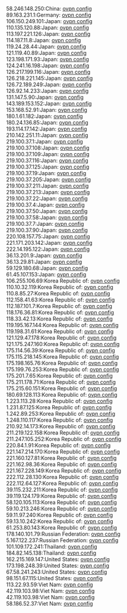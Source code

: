 58.246.148.250:China: [ovpn config](vpn/58_246_148_250.ovpn)  
89.163.231.1:Germany: [ovpn config](vpn/89_163_231_1.ovpn)  
106.150.249.101:Japan: [ovpn config](vpn/106_150_249_101.ovpn)  
110.135.120.88:Japan: [ovpn config](vpn/110_135_120_88.ovpn)  
113.197.221.126:Japan: [ovpn config](vpn/113_197_221_126.ovpn)  
114.187.11.8:Japan: [ovpn config](vpn/114_187_11_8.ovpn)  
119.24.28.44:Japan: [ovpn config](vpn/119_24_28_44.ovpn)  
121.119.40.89:Japan: [ovpn config](vpn/121_119_40_89.ovpn)  
123.198.171.93:Japan: [ovpn config](vpn/123_198_171_93.ovpn)  
124.241.16.198:Japan: [ovpn config](vpn/124_241_16_198.ovpn)  
126.217.199.116:Japan: [ovpn config](vpn/126_217_199_116.ovpn)  
126.218.221.145:Japan: [ovpn config](vpn/126_218_221_145.ovpn)  
126.72.189.249:Japan: [ovpn config](vpn/126_72_189_249.ovpn)  
126.92.14.233:Japan: [ovpn config](vpn/126_92_14_233.ovpn)  
131.147.5.90:Japan: [ovpn config](vpn/131_147_5_90.ovpn)  
143.189.153.152:Japan: [ovpn config](vpn/143_189_153_152.ovpn)  
153.168.52.91:Japan: [ovpn config](vpn/153_168_52_91.ovpn)  
180.1.61.182:Japan: [ovpn config](vpn/180_1_61_182.ovpn)  
180.24.136.85:Japan: [ovpn config](vpn/180_24_136_85.ovpn)  
193.114.17.142:Japan: [ovpn config](vpn/193_114_17_142.ovpn)  
210.142.251.11:Japan: [ovpn config](vpn/210_142_251_11.ovpn)  
219.100.37.1:Japan: [ovpn config](vpn/219_100_37_1.ovpn)  
219.100.37.108:Japan: [ovpn config](vpn/219_100_37_108.ovpn)  
219.100.37.109:Japan: [ovpn config](vpn/219_100_37_109.ovpn)  
219.100.37.116:Japan: [ovpn config](vpn/219_100_37_116.ovpn)  
219.100.37.125:Japan: [ovpn config](vpn/219_100_37_125.ovpn)  
219.100.37.19:Japan: [ovpn config](vpn/219_100_37_19.ovpn)  
219.100.37.205:Japan: [ovpn config](vpn/219_100_37_205.ovpn)  
219.100.37.211:Japan: [ovpn config](vpn/219_100_37_211.ovpn)  
219.100.37.213:Japan: [ovpn config](vpn/219_100_37_213.ovpn)  
219.100.37.22:Japan: [ovpn config](vpn/219_100_37_22.ovpn)  
219.100.37.4:Japan: [ovpn config](vpn/219_100_37_4.ovpn)  
219.100.37.50:Japan: [ovpn config](vpn/219_100_37_50.ovpn)  
219.100.37.58:Japan: [ovpn config](vpn/219_100_37_58.ovpn)  
219.100.37.7:Japan: [ovpn config](vpn/219_100_37_7.ovpn)  
219.100.37.90:Japan: [ovpn config](vpn/219_100_37_90.ovpn)  
220.108.157.75:Japan: [ovpn config](vpn/220_108_157_75.ovpn)  
221.171.203.142:Japan: [ovpn config](vpn/221_171_203_142.ovpn)  
222.14.195.122:Japan: [ovpn config](vpn/222_14_195_122.ovpn)  
36.13.201.9:Japan: [ovpn config](vpn/36_13_201_9.ovpn)  
36.13.29.81:Japan: [ovpn config](vpn/36_13_29_81.ovpn)  
59.129.180.68:Japan: [ovpn config](vpn/59_129_180_68.ovpn)  
61.45.107.153:Japan: [ovpn config](vpn/61_45_107_153.ovpn)  
106.255.106.69:Korea Republic of: [ovpn config](vpn/106_255_106_69.ovpn)  
110.10.32.119:Korea Republic of: [ovpn config](vpn/110_10_32_119.ovpn)  
110.8.85.27:Korea Republic of: [ovpn config](vpn/110_8_85_27.ovpn)  
112.158.41.63:Korea Republic of: [ovpn config](vpn/112_158_41_63.ovpn)  
112.187.101.7:Korea Republic of: [ovpn config](vpn/112_187_101_7.ovpn)  
118.176.36.81:Korea Republic of: [ovpn config](vpn/118_176_36_81.ovpn)  
118.33.42.13:Korea Republic of: [ovpn config](vpn/118_33_42_13.ovpn)  
119.195.167.144:Korea Republic of: [ovpn config](vpn/119_195_167_144.ovpn)  
119.198.31.61:Korea Republic of: [ovpn config](vpn/119_198_31_61.ovpn)  
121.129.47.178:Korea Republic of: [ovpn config](vpn/121_129_47_178.ovpn)  
121.175.247.160:Korea Republic of: [ovpn config](vpn/121_175_247_160.ovpn)  
175.114.56.39:Korea Republic of: [ovpn config](vpn/175_114_56_39.ovpn)  
175.115.218.145:Korea Republic of: [ovpn config](vpn/175_115_218_145.ovpn)  
175.198.165.76:Korea Republic of: [ovpn config](vpn/175_198_165_76.ovpn)  
175.199.76.253:Korea Republic of: [ovpn config](vpn/175_199_76_253.ovpn)  
175.201.7.65:Korea Republic of: [ovpn config](vpn/175_201_7_65.ovpn)  
175.211.178.71:Korea Republic of: [ovpn config](vpn/175_211_178_71.ovpn)  
175.215.60.151:Korea Republic of: [ovpn config](vpn/175_215_60_151.ovpn)  
180.69.128.113:Korea Republic of: [ovpn config](vpn/180_69_128_113.ovpn)  
1.223.113.28:Korea Republic of: [ovpn config](vpn/1_223_113_28.ovpn)  
1.231.87.125:Korea Republic of: [ovpn config](vpn/1_231_87_125.ovpn)  
1.242.89.253:Korea Republic of: [ovpn config](vpn/1_242_89_253.ovpn)  
1.248.110.117:Korea Republic of: [ovpn config](vpn/1_248_110_117.ovpn)  
210.92.14.173:Korea Republic of: [ovpn config](vpn/210_92_14_173.ovpn)  
211.219.122.158:Korea Republic of: [ovpn config](vpn/211_219_122_158.ovpn)  
211.247.105.252:Korea Republic of: [ovpn config](vpn/211_247_105_252.ovpn)  
220.84.1.91:Korea Republic of: [ovpn config](vpn/220_84_1_91.ovpn)  
221.147.214.170:Korea Republic of: [ovpn config](vpn/221_147_214_170.ovpn)  
221.160.127.81:Korea Republic of: [ovpn config](vpn/221_160_127_81.ovpn)  
221.162.98.36:Korea Republic of: [ovpn config](vpn/221_162_98_36.ovpn)  
221.167.228.149:Korea Republic of: [ovpn config](vpn/221_167_228_149.ovpn)  
222.112.28.130:Korea Republic of: [ovpn config](vpn/222_112_28_130.ovpn)  
222.112.64.127:Korea Republic of: [ovpn config](vpn/222_112_64_127.ovpn)  
39.115.232.211:Korea Republic of: [ovpn config](vpn/39_115_232_211.ovpn)  
39.119.124.179:Korea Republic of: [ovpn config](vpn/39_119_124_179.ovpn)  
58.120.105.113:Korea Republic of: [ovpn config](vpn/58_120_105_113.ovpn)  
59.10.213.246:Korea Republic of: [ovpn config](vpn/59_10_213_246.ovpn)  
59.11.97.240:Korea Republic of: [ovpn config](vpn/59_11_97_240.ovpn)  
59.13.10.242:Korea Republic of: [ovpn config](vpn/59_13_10_242.ovpn)  
61.253.80.143:Korea Republic of: [ovpn config](vpn/61_253_80_143.ovpn)  
178.140.101.79:Russian Federation: [ovpn config](vpn/178_140_101_79.ovpn)  
5.167.122.237:Russian Federation: [ovpn config](vpn/5_167_122_237.ovpn)  
101.109.172.241:Thailand: [ovpn config](vpn/101_109_172_241.ovpn)  
184.82.145.138:Thailand: [ovpn config](vpn/184_82_145_138.ovpn)  
162.215.169.147:United States: [ovpn config](vpn/162_215_169_147.ovpn)  
173.198.248.39:United States: [ovpn config](vpn/173_198_248_39.ovpn)  
67.58.241.243:United States: [ovpn config](vpn/67_58_241_243.ovpn)  
98.151.67.115:United States: [ovpn config](vpn/98_151_67_115.ovpn)  
113.22.93.59:Viet Nam: [ovpn config](vpn/113_22_93_59.ovpn)  
42.119.103.98:Viet Nam: [ovpn config](vpn/42_119_103_98.ovpn)  
42.119.103.98:Viet Nam: [ovpn config](vpn/42_119_103_98.ovpn)  
58.186.52.37:Viet Nam: [ovpn config](vpn/58_186_52_37.ovpn)  
